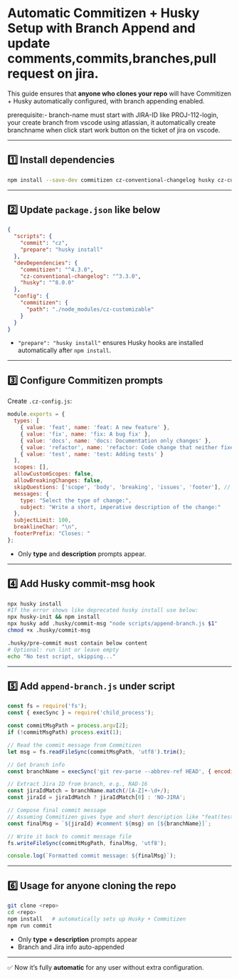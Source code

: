 # Automatic Commitizen + Husky Setup with Branch Append and update comments,commits,branches,pull request on jira.

This guide ensures that **anyone who clones your repo** will have Commitizen + Husky automatically configured, with branch appending enabled.

prerequisite:- branch-name must start with JIRA-ID like PROJ-112-login, your create branch from vscode using atlassian, it automatically create branchname when click start work button on the ticket of jira on vscode.

---

## 1️⃣ Install dependencies

```bash
npm install --save-dev commitizen cz-conventional-changelog husky cz-customizable
```

---

## 2️⃣ Update `package.json` like below

```json
{
  "scripts": {
    "commit": "cz",
    "prepare": "husky install"
  },
  "devDependencies": {
    "commitizen": "^4.3.0",
    "cz-conventional-changelog": "^3.3.0",
    "husky": "^8.0.0"
  },
  "config": {
    "commitizen": {
      "path": "./node_modules/cz-customizable"
    }
  }
}
```

- `"prepare": "husky install"` ensures Husky hooks are installed automatically after `npm install`.

---

## 3️⃣ Configure Commitizen prompts

Create `.cz-config.js`:

```javascript
module.exports = {
  types: [
    { value: 'feat', name: 'feat: A new feature' },
    { value: 'fix', name: 'fix: A bug fix' },
    { value: 'docs', name: 'docs: Documentation only changes' },
    { value: 'refactor', name: 'refactor: Code change that neither fixes a bug nor adds a feature' },
    { value: 'test', name: 'test: Adding tests' }
  ],
  scopes: [],
  allowCustomScopes: false,
  allowBreakingChanges: false,
  skipQuestions: ['scope', 'body', 'breaking', 'issues', 'footer'], // skip issues and footer as well
  messages: {
    type: "Select the type of change:",
    subject: "Write a short, imperative description of the change:"
  },
  subjectLimit: 100,
  breaklineChar: "\n",
  footerPrefix: "Closes: "
};

```

- Only **type** and **description** prompts appear.  

---

## 4️⃣ Add Husky commit-msg hook

```bash
npx husky install
#If the error shows like deprecated husky install use below:
npx husky-init && npm install
npx husky add .husky/commit-msg "node scripts/append-branch.js $1"
chmod +x .husky/commit-msg

.husky/pre-commit must contain below content
# Optional: run lint or leave empty
echo "No test script, skipping..."

```

---

## 5️⃣ Add `append-branch.js` under script

```javascript
const fs = require('fs');
const { execSync } = require('child_process');

const commitMsgPath = process.argv[2];
if (!commitMsgPath) process.exit(1);

// Read the commit message from Commitizen
let msg = fs.readFileSync(commitMsgPath, 'utf8').trim();

// Get branch info
const branchName = execSync('git rev-parse --abbrev-ref HEAD', { encoding: 'utf8' }).trim();

// Extract Jira ID from branch, e.g., RAD-16
const jiraIdMatch = branchName.match(/[A-Z]+-\d+/);
const jiraId = jiraIdMatch ? jiraIdMatch[0] : 'NO-JIRA';

// Compose final commit message
// Assuming Commitizen gives type and short description like "feat(test): Login Design"
const finalMsg = `${jiraId} #comment ${msg} on [${branchName}]`;

// Write it back to commit message file
fs.writeFileSync(commitMsgPath, finalMsg, 'utf8');

console.log(`Formatted commit message: ${finalMsg}`);

```

---

## 6️⃣ Usage for anyone cloning the repo

```bash
git clone <repo>
cd <repo>
npm install   # automatically sets up Husky + Commitizen
npm run commit
```

- Only **type + description** prompts appear  
- Branch and Jira info auto-appended  

---

✅ Now it’s fully **automatic** for any user without extra configuration.
